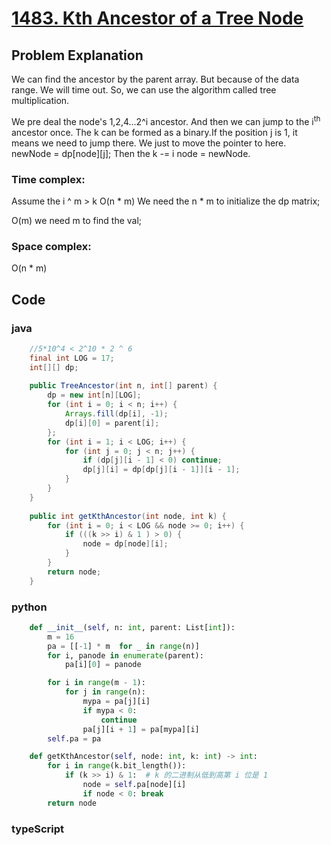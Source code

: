 # [1483. Kth Ancestor of a Tree Node](https://leetcode.cn/problems/kth-ancestor-of-a-tree-node/description/?envType=daily-question&envId=2024-04-06)



## Problem Explanation
We can find the ancestor by the parent array. But because of the data range. We will time out.
So, we can use the algorithm called tree multiplication.

We pre deal the node's 1,2,4...2^i ancestor. And then we can jump to the i<sup>th</sup> ancestor once.
The k can be formed as a binary.If the position j is 1, it means we need to jump there. We just to move the pointer to here. newNode = dp[node][j]; Then the k -= i node = newNode.

### Time complex:
Assume the i ^ m > k
O(n * m)
We need the n * m to initialize the dp matrix;

O(m)
we need m to find the val;

### Space complex:
O(n * m)

## Code
### java
```java
    //5*10^4 < 2^10 * 2 ^ 6
    final int LOG = 17;
    int[][] dp;
    
    public TreeAncestor(int n, int[] parent) {
        dp = new int[n][LOG];
        for (int i = 0; i < n; i++) {
            Arrays.fill(dp[i], -1);
            dp[i][0] = parent[i];
        };
        for (int i = 1; i < LOG; i++) {
            for (int j = 0; j < n; j++) {
                if (dp[j][i - 1] < 0) continue;
                dp[j][i] = dp[dp[j][i - 1]][i - 1];
            }
        }
    }
    
    public int getKthAncestor(int node, int k) {
        for (int i = 0; i < LOG && node >= 0; i++) {
            if (((k >> i) & 1 ) > 0) {
                node = dp[node][i];
            }
        }
        return node;
    }
```

### python
```python
    def __init__(self, n: int, parent: List[int]):
        m = 16
        pa = [[-1] * m  for _ in range(n)]
        for i, panode in enumerate(parent):
            pa[i][0] = panode

        for i in range(m - 1):
            for j in range(n):
                mypa = pa[j][i]
                if mypa < 0:
                    continue
                pa[j][i + 1] = pa[mypa][i] 
        self.pa = pa

    def getKthAncestor(self, node: int, k: int) -> int:
        for i in range(k.bit_length()):
            if (k >> i) & 1:  # k 的二进制从低到高第 i 位是 1
                node = self.pa[node][i]
                if node < 0: break
        return node

```

### typeScript
```typeScript


```